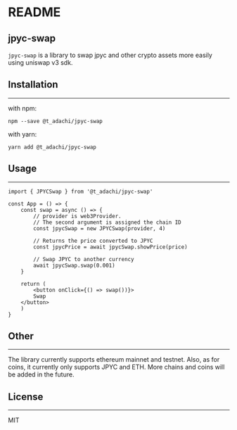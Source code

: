 # README

## jpyc-swap

`jpyc-swap` is a library to swap jpyc and other crypto assets more easily using uniswap v3 sdk.

## **Installation**

---

with npm:

`npm --save @t_adachi/jpyc-swap`

with yarn:

`yarn add @t_adachi/jpyc-swap`

## Usage

---

```tsx
import { JPYCSwap } from '@t_adachi/jpyc-swap'

const App = () => {
	const swap = async () => {
		// provider is web3Provider.
		// The second argument is assigned the chain ID
		const jpycSwap = new JPYCSwap(provider, 4)

		// Returns the price converted to JPYC
		const jpycPrice = await jpycSwap.showPrice(price)

		// Swap JPYC to another currency
		await jpycSwap.swap(0.001)
	}

	return (
		<button onClick={() => swap())}>
        Swap
    </button>
	)
}
```

## Other

---

The library currently supports ethereum mainnet and testnet.
Also, as for coins, it currently only supports JPYC and ETH.
More chains and coins will be added in the future.

## License

---

MIT

